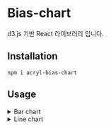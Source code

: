 # Bias-chart
d3.js 기반 React 라이브러리 입니다.

## Installation
```
npm i acryl-bias-chart
```

## Usage

<details>
<summary>Bar chart</summary>


### Import
```jsx
import { Bar } from "acryl-bias-chart";
```

### Props
| Name    | Type         | Default     | Description        |
|---------|--------------|-------------|--------------------|
| data    | `number[][]` |             | 그래프를 나타내는데 사용될 데이터 |
| id      | `string`     | `undefined` | 차트의 id             |
| xDomain | `string[]`   | `undefined` | x축의 이름             |
| zDomain | `string[]`   | `undefined` | 데이터 그룹의 이름         |
| width   | `string`     | '100%'      | 차트의 너비             |
| height  | `string`     | '100%'      | 차트의 높이             |
| label   | `string`     | `undefined` | y축의 라벨             |

### Single Graph
```jsx
const data = [
  [59, 84, 78, 63, 87, 89]
];

<div>
  <Bar id={"bar"} data={data} />
</div>
```
id는 기본값으로 임의의 문자열 6자가 지정됩니다. 다만 같은 종류의 컴포넌트를 둘 이상 사용할 때는 사용할 것을 권고드립니다.

![1](https://user-images.githubusercontent.com/94957353/170938239-75ed7532-a5eb-4f40-a08a-0638bdc2ff5e.png)

### Multiple Graph
```jsx
const data = [
  [59, 84, 78, 63, 87, 89],
  [66, 16, 60, 30, 130, 62],
];

<div>
  <Bar id={"bar"} data={data} />
</div>
```
![2](https://user-images.githubusercontent.com/94957353/170938324-16bbb2eb-5271-4c7e-815f-dbf9f13c756e.png)

### xDomain 사용
```jsx
const data = [
  [59, 84, 78, 63, 87, 89]
];

const xDomain = [ "Jan", "Feb", "Mar", "Apr", "May", "Jun" ];
    
<div>
  <Bar id={"bar"} data={data} xDomain={xDomain} />
</div>
```
`xDomain`의 `length`는 `data` 1차원 배열의 요소의 수와 같아야합니다. 만약 요소의 수가 위처럼 6개라면 `xDomain` 요소의 수 역시 6개로 동일해야합니다. 이보다 많거나 적다면 기본값인 요소의 인덱스 값인 `n`으로 표시됩니다.  

![3](https://user-images.githubusercontent.com/94957353/170938393-09e0093d-715e-42d8-a25b-3d41ec2044d0.png)

### zDomain 사용
```jsx
const data = [
  [59, 84, 78, 63, 87, 89]
];

const zDomain = [ "Florida" ];
    
<div>
  <Bar id={"bar"} data={data} zDomain={zDomain} />
</div>
```
`zDomain`의 `length`는 반드시 `data`의 1차원 배열 수와 같아야합니다. 만약 그래프의 수가 위처럼 하나라면 `zDomain` 역시 하나여야합니다. 이보다 많거나 적다면 기본값인 `Series n`으로 표시됩니다.  

![4](https://user-images.githubusercontent.com/94957353/170938415-3b4702a9-22c1-4175-9126-70472b6ec553.png)

### label 사용
```jsx
const data = [
  [59, 84, 78, 63, 87, 89]
];

const label = "강우확률(%)";
    
<div>
  <Bar id={"bar"} data={data} label={label} />
</div>
```
![5](https://user-images.githubusercontent.com/94957353/170938433-0f6b4406-bc6d-44c7-a676-996f2b1ad1c6.png)

### width, height의 사용
```jsx
<div>
  <Bar id={"bar"} data={data} width={"360px"} height={"400px"} />
</div>
```
`width`와 `height`에 대한 직접적인 크기 조절은 권장하지 않습니다. 컴포넌트는 부모 태그의 크기에 맞도록 `100%`로 설정되어있기 때문에, 부모 태그의 크기를 조절하여 사용할 것을 권고합니다.

</details>



<details>
<summary>Line chart</summary>


### Import
```jsx
import { Line } from "acryl-bias-chart";
```

### Props
| Name    | Type         | Default     | Description        |
|---------|--------------|-------------|--------------------|
| data    | `number[][]` |             | 그래프를 나타내는데 사용될 데이터 |
| id      | `string`     | `undefined` | 차트의 id             |
| xDomain | `string[]`   | `undefined` | x축의 이름             |
| zDomain | `string[]`   | `undefined` | 데이터 그룹의 이름         |
| width   | `string`     | '100%'      | 차트의 너비             |
| height  | `string`     | '100%'      | 차트의 높이             |
| label   | `string`     | `undefined` | y축의 라벨             |

### Single Graph
```jsx
const data = [
  [59, 84, 78, 63, 87, 89]
];

<div>
  <Line id={"line"} data={data} />
</div>
```
id는 기본값으로 임의의 문자열 6자가 지정됩니다. 다만 같은 종류의 컴포넌트를 둘 이상 사용할 때는 사용할 것을 권고드립니다.  

![1](https://user-images.githubusercontent.com/94957353/170941085-f3fa0b8e-d32a-4e4d-b8d2-c9474d416de9.png)

### Multiple Graph
```jsx
const data = [
  [59, 84, 78, 63, 87, 89],
  [66, 16, 60, 30, 130, 62],
];

<div>
  <Line id={"line"} data={data} />
</div>
```
![2](https://user-images.githubusercontent.com/94957353/170941108-4b91b8c0-a810-4c69-aedb-f29101e34348.png)

### xDomain 사용
```jsx
const data = [
  [59, 84, 78, 63, 87, 89]
];

const xDomain = [ "Jan", "Feb", "Mar", "Apr", "May", "Jun" ];
    
<div>
  <Line id={"line"} data={data} xDomain={xDomain} />
</div>
```
`xDomain`의 `length`는 `data` 1차원 배열의 요소의 수와 같아야합니다. 만약 요소의 수가 위처럼 6개라면 `xDomain` 요소의 수 역시 6개로 동일해야합니다. 이보다 많거나 적다면 기본값인 요소의 인덱스 값인 `n`으로 표시됩니다.

![3](https://user-images.githubusercontent.com/94957353/170941136-2eed1d74-6d51-4549-ade4-0ebf2767f4c6.png)

### zDomain 사용
```jsx
const data = [
  [59, 84, 78, 63, 87, 89]
];

const zDomain = [ "Florida" ];
    
<div>
  <Line id={"line"} data={data} zDomain={zDomain} />
</div>
```
`zDomain`의 `length`는 반드시 `data`의 1차원 배열 수와 같아야합니다. 만약 그래프의 수가 위처럼 하나라면 `zDomain` 역시 하나여야합니다. 이보다 많거나 적다면 기본값인 `Series n`으로 표시됩니다.

![4](https://user-images.githubusercontent.com/94957353/170941208-e33ec1a5-b88e-4501-9273-ae897c79c883.png)

### label 사용
```jsx
const data = [
  [59, 84, 78, 63, 87, 89]
];

const label = "강우확률(%)";
    
<div>
  <Line id={"line"} data={data} label={label} />
</div>
```
![5](https://user-images.githubusercontent.com/94957353/170941234-d72aa94b-3076-4ad6-9165-2aeebb9d6b8d.png)

### width, height의 사용
```jsx
<div>
  <Line id={"line"} data={data} width={"360px"} height={"400px"} />
</div>
```
`width`와 `height`에 대한 직접적인 크기 조절은 권장하지 않습니다. 컴포넌트는 부모 태그의 크기에 맞도록 `100%`로 설정되어있기 때문에, 부모 태그의 크기를 조절하여 사용할 것을 권고합니다.

</details>
